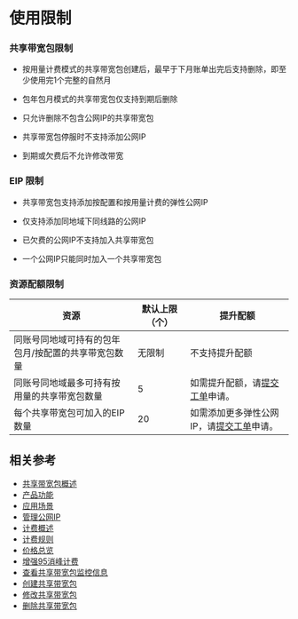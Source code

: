# 使用限制

### 共享带宽包限制

- 按用量计费模式的共享带宽包创建后，最早于下月账单出完后支持删除，即至少使用完1个完整的自然月

- 包年包月模式的共享带宽包仅支持到期后删除

- 只允许删除不包含公网IP的共享带宽包

- 共享带宽包停服时不支持添加公网IP

- 到期或欠费后不允许修改带宽

### EIP 限制

- 共享带宽包支持添加按配置和按用量计费的弹性公网IP

- 仅支持添加同地域下同线路的公网IP

- 已欠费的公网IP不支持加入共享带宽包

- 一个公网IP只能同时加入一个共享带宽包


### 资源配额限制

| 资源                                                | 默认上限（个） | 提升配额                                 |
| --------------------------------------------------- | -------------- | ---------------------------------------- |
| 同账号同地域可持有的包年包月/按配置的共享带宽包数量 | 无限制           | 不支持提升配额                           |
| 同账号同地域最多可持有按用量的共享带宽包数量        | 5              | 如需提升配额，请[提交工单](https://ticket.jdcloud.com/applyorder/submit)申请。 |
| 每个共享带宽包可加入的EIP数量                       | 20             | 如需添加更多弹性公网IP，请[提交工单](https://ticket.jdcloud.com/applyorder/submit)申请。 |

## 相关参考
- [共享带宽包概述](Product-Overview.md)
- [产品功能](Features.md)
- [应用场景](Application-Scenarios.md)
- [管理公网IP](../Getting-Started/Manage-Public-IP.md)
- [计费概述](../Pricing/Billing-Overview.md)
- [计费规则](../Pricing/Billed-Rules.md)
- [价格总览](../Pricing/Price-Overview.md)
- [增强95消峰计费](../Pricing/Charge-By-Usage/Enhance95th-Eliminate.md)
- [查看共享带宽包监控信息](../Operation-Guide/View-Monitoring.md)
- [创建共享带宽包](../Operation-Guide/Create-Bwp.md)
- [修改共享带宽包](../Operation-Guide/Modify-Bwp.md)
- [删除共享带宽包](../Operation-Guide/Delete-Bwp.md)
